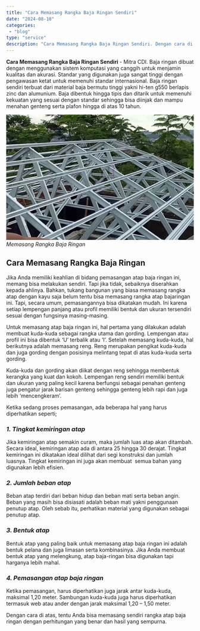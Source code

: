 ```yaml
---
title: "Cara Memasang Rangka Baja Ringan Sendiri"
date: "2024-08-10"
categories:
 - "blog"
type: "service"
description: "Cara Memasang Rangka Baja Ringan Sendiri. Dengan cara di atas, tentu Anda bisa memasang sendiri rangka atap baja ringan dengan perhitungan yang benar dan has..."
---
```


**Cara Memasang Rangka Baja Ringan Sendiri** - Mitra CDI. Baja ringan dibuat dengan menggunakan sistem komputasi yang canggih untuk menjamin kualitas dan akurasi. Standar yang digunakan juga sangat tinggi dengan pengawasan ketat untuk memenuhi standar internasional. Baja ringan sendiri terbuat dari material baja bermutu tinggi yakni hi-ten g550 berlapis zinc dan alumunium. Baja dibentuk hingga tipis dan ditarik untuk memenuhi kekuatan yang sesuai dengan standar sehingga bisa diinjak dan mampu menahan genteng serta plafon hingga di atas 10 tahun.

![Memasang Rangka Baja Ringan](/images/blog/pasang-baja-ringan.jpg)
*Memasang Rangka Baja Ringan*

 ## Cara Memasang Rangka Baja Ringan

Jika Anda memiliki keahlian di bidang pemasangan atap baja ringan ini, memang bisa melakukan sendiri. Tapi jika tidak, sebaiknya diserahkan kepada ahlinya. Bahkan, tukang bangunan yang biasa memasang rangka atap dengan kayu saja belum tentu bisa memasang rangka atap bajaringan ini. Tapi, secara umum, pemasangannya bisa dikatakan mudah. Ini karena setiap lempengan panjang atau profil memiliki bentuk dan ukuran tersendiri sesuai dengan fungsinya masing-masing.

Untuk memasang atap baja ringan ini, hal pertama yang dilakukan adalah membuat kuda-kuda sebagai rangka utama dan gording. Lempengan atau profil ini bisa dibentuk ‘U’ terbalik atau ‘I’. Setelah memasang kuda-kuda, hal berikutnya adalah memasang reng. Reng merupakan pengikat kuda-kuda dan juga gording dengan posisinya melintang tepat di atas kuda-kuda serta gording.

Kuda-kuda dan gording akan diikat dengan reng sehingga membentuk kerangka yang kuat dan kokoh. Lempengan reng sendiri memiliki bentuk dan ukuran yang paling kecil karena berfungsi sebagai penahan genteng juga pengatur jarak barisan genteng sehingga genteng lebih rapi dan juga lebih ‘mencengkeram’.

Ketika sedang proses pemasangan, ada beberapa hal yang harus diperhatikan seperti;
### _1\. Tingkat kemiringan atap_

Jika kemiringan atap semakin curam, maka jumlah luas atap akan ditambah. Secara ideal, kemiringan atap ada di antara 25 hingga 30 derajat. Tingkat kemiringan ini dikatakan ideal dilihat dari segi konstruksi dan jumlah luasnya. Tingkat kemiringan ini juga akan membuat  semua bahan yang digunakan lebih efisien.

### _2\. Jumlah beban atap_

Beban atap terdiri dari beban hidup dan beban mati serta beban angin. Beban yang masih bisa disiasati adalah beban mati yakni penggunaan penutup atap. Oleh sebab itu, perhatikan material yang digunakan sebagai penutup atap.

### _3\. Bentuk atap_

Bentuk atap yang paling baik untuk memasang atap baja ringan ini adalah bentuk pelana dan juga limasan serta kombinasinya. Jika Anda membuat bentuk atap yang melengkung, atap baja-ringan bisa digunakan tapi harganya lebih mahal.

### _4\. Pemasangan atap baja ringan_

Ketika pemasangan, harus diperhatikan juga jarak antar kuda-kuda, maksimal 1,20 meter. Sambungan kuda-kuda juga harus diperhatikan termasuk web atau ander dengan jarak maksimal 1,20 – 1,50 meter.

Dengan cara di atas, tentu Anda bisa memasang sendiri rangka atap baja ringan dengan perhitungan yang benar dan hasil yang sempurna.

